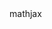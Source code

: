---
marp: true
theme: fhooe
header: Mechatronic Systems Engineering - Epilog
footer: Dr. Georg Hackenberg, Professor für Informatik und Industriesysteme
paginate: true
math: mathjax
---
